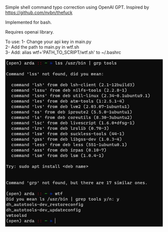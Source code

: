 Simple shell command typo correction using OpenAI GPT. Inspired by https://github.com/nvbn/thefuck

Implemented for bash.

Requires openai library.

To use:
1- Change your api key in main.py\
2- Add the path to main.py in wtf.sh\
3- Add: alias wtf='PATH_TO_SCRIPT/wtf.sh' to ~/.bashrc  

![Alt text](example_usage.jpg?raw=true)
